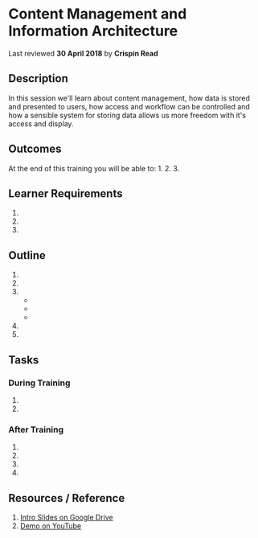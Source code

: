 # Content Management and Information Architecture
Last reviewed **30 April 2018** by **Crispin Read**

## Description
In this session we'll learn about content management, how data is stored and presented to users, how access and workflow can be controlled and how a sensible system for storing data allows us more freedom with it's access and display.

## Outcomes

At the end of this training you will be able to:
1.
2.
3.

## Learner Requirements

1.
2.
3.


## Outline

1.
2.
3.
    -
    -
    -
4.
5.

## Tasks

### During Training
1.
2.

### After Training
1.
2.
3.
4.

## Resources / Reference

1. [Intro Slides on Google Drive](#)
2. [Demo on YouTube](#)
